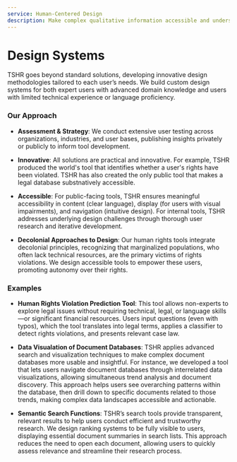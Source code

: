 ```yaml
---
service: Human-Centered Design
description: Make complex qualitative information accessible and understandable
---
```


# Design Systems 

TSHR goes beyond standard solutions, developing innovative design methodologies tailored to each user’s needs. We build custom design systems for both expert users with advanced domain knowledge and users with limited technical experience or language proficiency.


### Our Approach

- **Assessment & Strategy**: We conduct extensive user testing across organizations, industries, and user bases, publishing insights privately or publicly to inform tool development.

- **Innovative**: All solutions are practical and innovative. For example, TSHR produced the world's tool that identifies whether a user's rights have been violated. TSHR has also created the only public tool that makes a legal database substnatively accessible. 

- **Accessible**: For public-facing tools, TSHR ensures meaningful accessibility in content (clear language), display (for users with visual impairments), and navigation (intuitive design). For internal tools, TSHR addresses underlying design challenges through thorough user research and iterative development.

- **Decolonial Approaches to Design**: Our human rights tools integrate decolonial principles, recognizing that marginalized populations, who often lack technical resources, are the primary victims of rights violations. We design accessible tools to empower these users, promoting autonomy over their rights.

### Examples

- **Human Rights Violation Prediction Tool**: This tool allows non-experts to explore legal issues without requiring technical, legal, or language skills—or significant financial resources. Users input questions (even with typos), which the tool translates into legal terms, applies a classifier to detect rights violations, and presents relevant case law.

- **Data Visualation of Document Databases**: TSHR applies advanced search and visualization techniques to make complex document databases more usable and insightful. For instance, we developed a tool that lets users navigate document databases through interrelated data visualizations, allowing simultaneous trend analysis and document discovery. This approach helps users see overarching patterns within the database, then drill down to specific documents related to those trends, making complex data landscapes accessible and actionable.

- **Semantic Search Functions**: TSHR’s search tools provide transparent, relevant results to help users conduct efficient and trustworthy research. We design ranking systems to be fully visible to users, displaying essential document summaries in search lists. This approach reduces the need to open each document, allowing users to quickly assess relevance and streamline their research process.